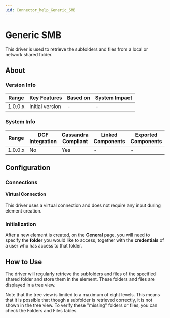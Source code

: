 ```yaml
---
uid: Connector_help_Generic_SMB
---
```


# Generic SMB

This driver is used to retrieve the subfolders and files from a local or network shared folder.

## About

### Version Info

| **Range** | **Key Features** | **Based on** | **System Impact** |
|-----------|------------------|--------------|-------------------|
| 1.0.0.x   | Initial version  | \-           | \-                |

### System Info

| **Range** | **DCF Integration** | **Cassandra Compliant** | **Linked Components** | **Exported Components** |
|-----------|---------------------|-------------------------|-----------------------|-------------------------|
| 1.0.0.x   | No                  | Yes                     | \-                    | \-                      |

## Configuration

### Connections

#### Virtual Connection

This driver uses a virtual connection and does not require any input during element creation.

### Initialization

After a new element is created, on the **General** page, you will need to specify the **folder** you would like to access, together with the **credentials** of a user who has access to that folder.

## How to Use

The driver will regularly retrieve the subfolders and files of the specified shared folder and store them in the element. These folders and files are displayed in a tree view.

Note that the tree view is limited to a maximum of eight levels. This means that it is possible that though a subfolder is retrieved correctly, it is not shown in the tree view. To verify these "missing" folders or files, you can check the Folders and Files tables.

